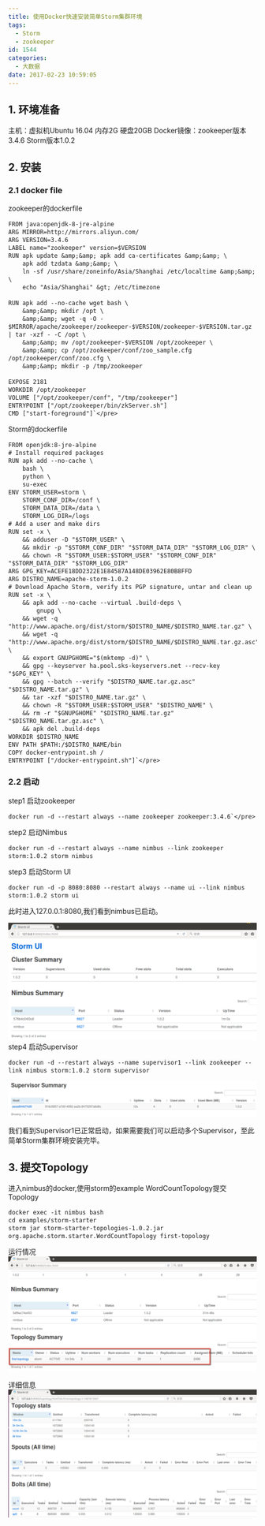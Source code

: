 ```yaml
---
title: 使用Docker快速安装简单Storm集群环境
tags:
  - Storm
  - zookeeper
id: 1544
categories:
  - 大数据
date: 2017-02-23 10:59:05
---
```


## 1. 环境准备
主机：虚拟机Ubuntu 16.04 内存2G 硬盘20GB
Docker镜像：zookeeper版本3.4.6 Storm版本1.0.2
## 2. 安装
### 2.1 docker file
zookeeper的dockerfile

    FROM java:openjdk-8-jre-alpine
    ARG MIRROR=http://mirrors.aliyun.com/
    ARG VERSION=3.4.6
    LABEL name="zookeeper" version=$VERSION
    RUN apk update &amp;&amp; apk add ca-certificates &amp;&amp; \
        apk add tzdata &amp;&amp; \
        ln -sf /usr/share/zoneinfo/Asia/Shanghai /etc/localtime &amp;&amp; \
        echo "Asia/Shanghai" &gt; /etc/timezone

    RUN apk add --no-cache wget bash \
        &amp;&amp; mkdir /opt \
        &amp;&amp; wget -q -O - $MIRROR/apache/zookeeper/zookeeper-$VERSION/zookeeper-$VERSION.tar.gz | tar -xzf - -C /opt \
        &amp;&amp; mv /opt/zookeeper-$VERSION /opt/zookeeper \
        &amp;&amp; cp /opt/zookeeper/conf/zoo_sample.cfg /opt/zookeeper/conf/zoo.cfg \
        &amp;&amp; mkdir -p /tmp/zookeeper

    EXPOSE 2181
    WORKDIR /opt/zookeeper
    VOLUME ["/opt/zookeeper/conf", "/tmp/zookeeper"]
    ENTRYPOINT ["/opt/zookeeper/bin/zkServer.sh"]
    CMD ["start-foreground"]`</pre>
Storm的dockerfile
    
    FROM openjdk:8-jre-alpine
    # Install required packages
    RUN apk add --no-cache \
        bash \
        python \
        su-exec
    ENV STORM_USER=storm \
        STORM_CONF_DIR=/conf \
        STORM_DATA_DIR=/data \
        STORM_LOG_DIR=/logs
    # Add a user and make dirs
    RUN set -x \
        && adduser -D "$STORM_USER" \
        && mkdir -p "$STORM_CONF_DIR" "$STORM_DATA_DIR" "$STORM_LOG_DIR" \
        && chown -R "$STORM_USER:$STORM_USER" "$STORM_CONF_DIR" "$STORM_DATA_DIR" "$STORM_LOG_DIR"
    ARG GPG_KEY=ACEFE18DD2322E1E84587A148DE03962E80B8FFD
    ARG DISTRO_NAME=apache-storm-1.0.2
    # Download Apache Storm, verify its PGP signature, untar and clean up
    RUN set -x \
        && apk add --no-cache --virtual .build-deps \
            gnupg \
        && wget -q "http://www.apache.org/dist/storm/$DISTRO_NAME/$DISTRO_NAME.tar.gz" \
        && wget -q "http://www.apache.org/dist/storm/$DISTRO_NAME/$DISTRO_NAME.tar.gz.asc" \
        && export GNUPGHOME="$(mktemp -d)" \
        && gpg --keyserver ha.pool.sks-keyservers.net --recv-key "$GPG_KEY" \
        && gpg --batch --verify "$DISTRO_NAME.tar.gz.asc" "$DISTRO_NAME.tar.gz" \
        && tar -xzf "$DISTRO_NAME.tar.gz" \
        && chown -R "$STORM_USER:$STORM_USER" "$DISTRO_NAME" \
        && rm -r "$GNUPGHOME" "$DISTRO_NAME.tar.gz" "$DISTRO_NAME.tar.gz.asc" \
        && apk del .build-deps
    WORKDIR $DISTRO_NAME
    ENV PATH $PATH:/$DISTRO_NAME/bin
    COPY docker-entrypoint.sh /
    ENTRYPOINT ["/docker-entrypoint.sh"]`</pre>
### 2.2 启动
step1 启动zookeeper
    
    docker run -d --restart always --name zookeeper zookeeper:3.4.6`</pre>
step2 启动Nimbus
    
    docker run -d --restart always --name nimbus --link zookeeper storm:1.0.2 storm nimbus

step3 启动Storm UI
   
    docker run -d -p 8080:8080 --restart always --name ui --link nimbus storm:1.0.2 storm ui
此时进入127.0.0.1:8080,我们看到nimbus已启动。

![](/uploads/2017/02/2017-02-23_09-26-09.png)
step4 启动Supervisor
	
	docker run -d --restart always --name supervisor1 --link zookeeper --link nimbus storm:1.0.2 storm supervisor

![](/uploads/2017/02/2017-02-23_09-29-34.png)

我们看到Supervisor1已正常启动，如果需要我们可以启动多个Supervisor，至此简单Storm集群环境安装完毕。
## 3. 提交Topology
进入nimbus的docker,使用storm的example WordCountTopology提交Topology
    
    docker exec -it nimbus bash
    cd examples/storm-starter
    storm jar storm-starter-topologies-1.0.2.jar org.apache.storm.starter.WordCountTopology first-topology

运行情况
![](/uploads/2017/02/2017-02-23_10-16-42.png)

详细信息
![](/uploads/2017/02/2017-02-23_11-01-19.png)